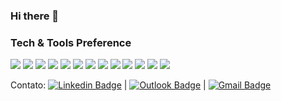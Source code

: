 ### Hi there 👋

### Tech & Tools Preference

<img src = "https://img.shields.io/badge/-HTML5-E34F26?style=flat&logo=html5&logoColor=white"> <img src = "https://img.shields.io/badge/-CSS3-1572B6?style=flat&logo=css3&logoColor=white">
<img src="https://img.shields.io/badge/-Bootstrap-563D7C?style=flat&logo=bootstrap&logoColor=white">
<img src="https://img.shields.io/badge/-JavaScript-eed718?style=flat&logo=javascript&logoColor=ffffff">
<img src="https://img.shields.io/badge/-Sass-cc6699?style=flat&logo=sass&logoColor=ffffff">
<img src="https://img.shields.io/badge/-React-000000?style=flat&logo=react&logoColor=00c8ff">
<img src="https://img.shields.io/badge/-MongoDB-4DB33D?style=flat&logo=mongodb&logoColor=FFFFFF">
<img src="https://img.shields.io/badge/-Node.js-3C873A?style=flat&logo=Node.js&logoColor=white">
<img src="http://img.shields.io/badge/-Google%20Cloud%20Platform-4285F4?style=flat&logo=google%20cloud&logoColor=white">
<img src="http://img.shields.io/badge/-Git-F1502F?style=flat&logo=git&logoColor=FFFFFF">
<img src="http://img.shields.io/badge/-Github-000000?style=flat&logo=github&logoColor=FFFFFF">
<img src="http://img.shields.io/badge/-VS%20Code-007ACC?style=flat&logo=visual%20studio%20code&logoColor=white">
<img src="http://img.shields.io/badge/-Heroku-430098?style=flat&logo=heroku&logoColor=white">

Contato: 
[![Linkedin Badge](https://img.shields.io/badge/-RicksonAlves-blue?style=flat-square&logo=Linkedin&logoColor=white&link=https://www.linkedin.com/in/rickson-alves/)](https://www.linkedin.com/in/rickson-alves/) 
|
[![Outlook Badge](https://img.shields.io/badge/-rickson.alves.sa@gmail.com-c0120212?style=flat-square&logo=microsoft-outlook&logoColor=white&link=mailto:rickson.sa@outlook.com)](mailto:rickson.sa@outlook.com)
|
[![Gmail Badge](https://img.shields.io/badge/-rickson.alves.sa@gmail.com-c14438?style=flat-square&logo=Gmail&logoColor=white&link=mailto:rickson.alves.sa@gmail.com)](mailto:rickson.alves.sa@gmail.com)
